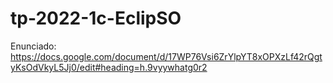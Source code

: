 # tp-2022-1c-EclipSO

Enunciado:
https://docs.google.com/document/d/17WP76Vsi6ZrYlpYT8xOPXzLf42rQgtyKsOdVkyL5Jj0/edit#heading=h.9vyywhatg0r2